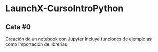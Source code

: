 # LaunchX-CursoIntroPython

## Cata #0

Creación de un notebook con Jupyter 
Incluye funciones de ejemplo así como importación de librerias

